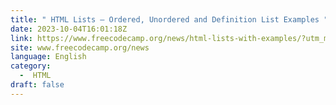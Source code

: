 ```yaml
---
title: " HTML Lists – Ordered, Unordered and Definition List Examples "
date: 2023-10-04T16:01:18Z
link: https://www.freecodecamp.org/news/html-lists-with-examples/?utm_medium=RSS&utm_source=news.12bit.vn
site: www.freecodecamp.org/news
language: English
category:
  -  HTML 
draft: false
---
```

